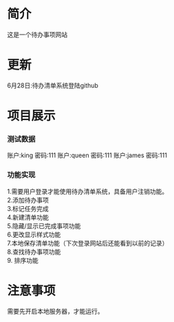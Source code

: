 # 简介
这是一个待办事项网站
# 更新
6月28日:待办清单系统登陆github
# 项目展示
### 测试数据
账户:king
密码:111
账户:queen
密码:111
账户:james
密码:111
### 功能实现
1.需要用户登录才能使用待办清单系统，具备用户注销功能。 <br>
2.添加待办事项 <br>
3.标记任务完成 <br>
4.新建清单功能 <br>
5.隐藏/显示已完成事项功能 <br>
6.更改显示样式功能 <br>
7.本地保存清单功能（下次登录网站后还能看到以前的记录） <br>
8.查找待办事项功能 <br>
9. 排序功能<br>
# 注意事项
需要先开启本地服务器，才能运行。
